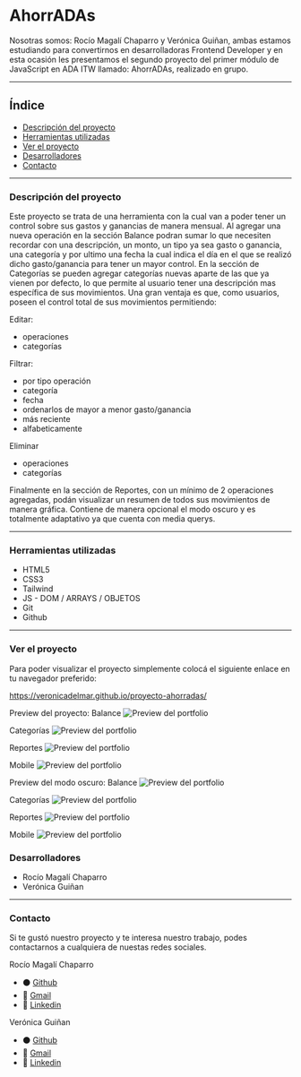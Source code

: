 # AhorrADAs

Nosotras somos: Rocío Magalí Chaparro y Verónica Guiñan, ambas estamos estudiando para convertirnos en desarrolladoras Frontend Developer y en esta ocasión les presentamos el segundo proyecto del primer módulo de JavaScript en ADA ITW llamado: AhorrADAs, realizado en grupo.
***

## Índice

- [Descripción del proyecto](#Descripción-del-proyecto)
- [Herramientas utilizadas](#Herramientas-utilizadas)
- [Ver el proyecto](#ver-el-proyecto)
- [Desarrolladores](#desarrolladores)
- [Contacto](#contacto)

***

### Descripción del proyecto

Este proyecto se trata de una herramienta con la cual van a poder tener un control sobre sus gastos y ganancias de manera mensual. Al agregar una nueva operación en la sección Balance podran sumar lo que necesiten recordar con una descripción, un monto, un tipo ya sea gasto o ganancia, una categoría y por ultimo una fecha la cual indica el día en el que se realizó dicho gasto/ganancia para tener un mayor control. 
En la sección de Categorías se pueden agregar categorías nuevas aparte de las que ya vienen por defecto, lo que permite al usuario tener una descripción mas específica de sus movimientos.
Una gran ventaja es que, como usuarios, poseen el control total de sus movimientos permitiendo:

Editar:
- operaciones
- categorías

 Filtrar: 
- por tipo operación
- categoría
- fecha
- ordenarlos de mayor a menor gasto/ganancia
- más reciente
- alfabeticamente

Eliminar 
- operaciones
- categorías

Finalmente en la sección de Reportes, con un mínimo de 2 operaciones agregadas, podán visualizar un resumen de todos sus movimientos de manera gráfica.
Contiene de manera opcional el modo oscuro y es totalmente adaptativo ya que cuenta con media querys.
***

### Herramientas utilizadas
- HTML5
- CSS3
- Tailwind
- JS - DOM / ARRAYS / OBJETOS
- Git
- Github

***

### Ver el proyecto
Para poder visualizar el proyecto simplemente colocá el siguiente enlace en tu navegador preferido:

https://veronicadelmar.github.io/proyecto-ahorradas/

Preview del proyecto:
Balance
![Preview del portfolio](/assets/preview-balance.png)

Categorías
![Preview del portfolio](/assets/preview-categories.png)

Reportes
![Preview del portfolio](/assets/preview-reports.png)

Mobile
![Preview del portfolio](/assets/previews-mobile.png)


Preview del modo oscuro:
Balance
![Preview del portfolio](/assets/preview-balance-dark-mode.png)

Categorías
![Preview del portfolio](/assets/preview-categories-dark-mode.png)

Reportes
![Preview del portfolio](/assets/preview-reports-dark-mode.png)

Mobile
![Preview del portfolio](/assets/previews-mobile-dark-mode.png)



### Desarrolladores
- Rocío Magalí Chaparro
- Verónica Guiñan


***
### Contacto
Si te gustó nuestro proyecto y te interesa nuestro trabajo, podes contactarnos a cualquiera de nuestas redes sociales.

 Rocío Magalí Chaparro
- ⚫ <a href="https://github.com/Rocio-Ch" name="github">Github</a> 
- 📧 <a href="mailto:rociomagali77@gmail.com" name="mail">Gmail</a>
- 🔗 <a href="https://www.linkedin.com/in/roc%C3%ADo-magal%C3%AD-chaparro-a3530a239/" name="linkedIn">Linkedin</a>

Verónica Guiñan
- ⚫ <a href="https://github.com/veronicadelmar" name="github">Github</a> 
- 📧 <a href="mailto:unachamacaqueprograma@gmail.com" name="mail">Gmail</a>
- 🔗 <a href="https://www.linkedin.com/in/veronicagui%C3%B1an/" name="linkedIn">Linkedin</a>